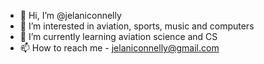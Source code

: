 - 👋 Hi, I’m @jelaniconnelly
- 👀 I’m interested in aviation, sports, music and computers
- 🌱 I’m currently learning aviation science and CS
- 📫 How to reach me - jelaniconnelly@gmail.com

<!---
jelaniconnelly/jelaniconnelly is a ✨ special ✨ repository because its `README.md` (this file) appears on your GitHub profile.
You can click the Preview link to take a look at your changes.
--->
